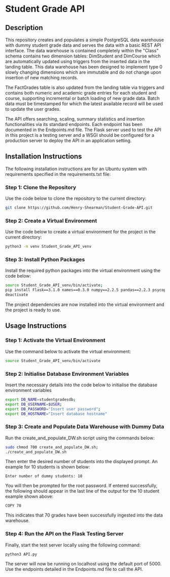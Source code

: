 # Student Grade API

## Description
This repository creates and populates a simple PostgreSQL data warehouse with dummy student grade data and serves the data with a basic REST API interface. 
The data warehouse is contained completely within the "Class" schema contains two dimension tables: DimStudent and DimCourse which are automatically updated using triggers from the inserted data in the landing table.
This data warehouse has been designed to implement type 0 slowly changing dimensions which are immutable and do not change upon insertion of new matching records.<br />

The FactGrades table is also updated from the landing table via triggers and contains both numeric and academic grade entries for each student and course, supporting incremental or batch loading of new grade data. 
Batch data must be timestamped for which the latest available record will be used to update the user grades. <br />

The API offers searching, scaling, summary statistics and insertion functionalities via its standard endpoints. Each endpoint has been documented in the Endpoints.md file. 
The Flask server used to test the API in this project is a testing server and a WSGI should be configured for a production server to deploy the API in an application setting.

## Installation Instructions
The following installation instructions are for an Ubuntu system with requirements specified in the requirements.txt file:

### Step 1: Clone the Repository
Use the code below to clone the repository to the current directory:
```sh
git clone https://github.com/Henry-Shearman/Student-Grade-API.git
```
### Step 2: Create a Virtual Environment
Use the code below to create a virtual environment for the project in the current directory:
```sh
python3 -m venv Student_Grade_API_venv
```
### Step 3: Install Python Packages
Install the required python packages into the virtual environment using the code below: 
```sh
source Student_Grade_API_venv/bin/activate;
pip install Flask==3.1.0 names==0.3.0 numpy==2.2.5 pandas==2.2.3 psycopg2-binary==2.9.10;
deactivate
```

The project dependencies are now installed into the virtual environment and the project is ready to use.

## Usage Instructions

### Step 1: Activate the Virtual Environment
Use the command below to activate the virtual environment:
```sh
source Student_Grade_API_venv/bin/activate
```

### Step 2: Initialise Database Environment Variables
Insert the necessary details into the code below to initialise the database environment variables
```sh
export DB_NAME=studentgradesdb;
export DB_USERNAME=$USER;
export DB_PASSWORD="Insert user password";
export DB_HOSTNAME="Insert database hostname"
```

### Step 3: Create and Populate Data Warehouse with Dummy Data
Run the create_and_populate_DW.sh script using the commands below:
```sh
sudo chmod 700 create_and_populate_DW.sh;
./create_and_populate_DW.sh
```

Then enter the desired number of students into the displayed prompt. An example for 10 students is shown below:
```
Enter number of dummy students: 10
```

You will then be prompted for the root password. If entered successfully, the following should appear in the last line of the output for the 10 student example shown above:
```
COPY 70
```

This indicates that 70 grades have been successfully ingested into the data warehouse.

### Step 4: Run the API on the Flask Testing Server
Finally, start the test server locally using the following command:
```
python3 API.py
```

The server will now be running on localhost using the default port of 5000. Use the endpoints detailed in the Endpoints.md file to call the API.
